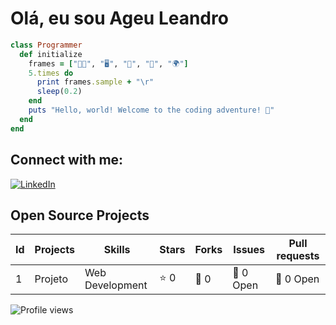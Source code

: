 # Olá, eu sou Ageu Leandro

```ruby
class Programmer
  def initialize
    frames = ["👨‍💻", "🖥️", "🔧", "🚀", "🌍"]
    5.times do
      print frames.sample + "\r"
      sleep(0.2)
    end
    puts "Hello, world! Welcome to the coding adventure! 🎉"
  end
end
```


## Connect with me:
[![LinkedIn](https://img.shields.io/badge/-LinkedIn-blue?style=flat&logo=linkedin&logoColor=white)](https://www.linkedin.com/in/seuusername)


## Open Source Projects
| Id | Projects          | Skills             | Stars | Forks | Issues   | Pull requests |
|----|-------------------|--------------------|-------|-------|----------|---------------|
| 1  | Projeto    | Web Development    | ⭐ 0   | 🍴 0   | 🐛 0 Open | 📌 0 Open      |

![Profile views](https://komarev.com/ghpvc/?username=ageuleandro&color=blue&style=flat)




